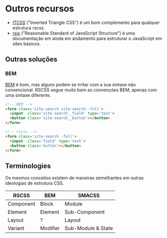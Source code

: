 # Outros recursos

 * [ITCSS](https://speakerdeck.com/dafed/managing-css-projects-with-itcss#49) ("Inverted Triangle CSS") é um bom complemento para qualquer estrutura rscss.
 * [rsjs](http://ricostacruz.com/rsjs/) ("Reasonable Standard of JavaScript Structure") é uma documentação em ainda em andamento para estruturar o JavaScript em sites básicos.

Outras soluções
---------------

### BEM
[BEM] é bom, mas alguns podem se irritar com a sua sintaxe não convencional. RSCSS segue muito bem as convenções BEM, apenas com uma sintaxe diferente.

```html
<!-- BEM -->
<form class='site-search site-search--full'>
  <input  class='site-search__field' type='text'>
  <button class='site-search__button'></button>
</form>
```

```html
<!-- rscss -->
<form class='site-search -full'>
  <input  class='field' type='text'>
  <button class='button'></button>
</form>
```

## Terminologies

Os mesmos conceitos existem de maneiras semelhantes em outras ideologias de estrutura CSS.

| RSCSS     | BEM      | SMACSS        |
| ---       | ---      | ---           |
| Component | Block    | Module        |
| Element   | Element  | Sub-Component |
| Layout    | ?        | Layout        |
| Variant   | Modifier | Sub-Module & State |

[BEM]: http://bem.info/
[Smacss]: https://smacss.com/
